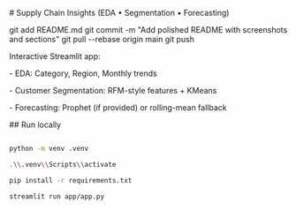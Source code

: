 \# Supply Chain Insights (EDA • Segmentation • Forecasting)

git add README.md
git commit -m "Add polished README with screenshots and sections"
git pull --rebase origin main
git push



Interactive Streamlit app:

\- EDA: Category, Region, Monthly trends

\- Customer Segmentation: RFM-style features + KMeans

\- Forecasting: Prophet (if provided) or rolling-mean fallback



\## Run locally

```bash

python -m venv .venv

.\\.venv\\Scripts\\activate

pip install -r requirements.txt

streamlit run app/app.py

